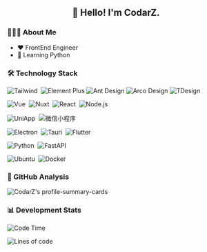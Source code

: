 <h2 align="center">👋 Hello! I'm CodarZ.</h2>

### 👨🏻‍💻 About Me

- ❤️ FrontEnd Engineer
- 🌱 Learning Python


### 🛠 Technology Stack

![Tailwind](https://img.shields.io/badge/-Tailwind-000?logo=tailwindcss)&nbsp;
![Element Plus](https://img.shields.io/badge/Element%20Plus-000?logo=elementplus)
![Ant Design](https://img.shields.io/badge/Ant%20Design-000?logo=antdesign)
![Arco Design](https://img.shields.io/badge/Arco%20Design-000?logo=arco)
![TDesign](https://img.shields.io/badge/TDesign-000?logo=tdesign)

![Vue](https://img.shields.io/badge/-Vue-000?logo=vuedotjs)&nbsp;
![Nuxt](https://img.shields.io/badge/-Nuxt-000?logo=nuxt)&nbsp;
![React](https://img.shields.io/badge/-React-000?logo=react)&nbsp;
![Node.js](https://img.shields.io/badge/-Node.js-000?logo=node.js)&nbsp;

![UniApp](https://img.shields.io/badge/-UniApp-000?logo=data:image/png;base64,iVBORw0KGgoAAAANSUhEUgAAADIAAAAyCAYAAAAeP4ixAAABCElEQVRoge3YMa4BURSH8Y8o7UAp0WgkotBZwluAfhqlZSgUGr23ENUUCpppJnTswAIUSCaTiziZJ8d9/193zdzrfMltABF5plb+oLscDoAV0Pn8OC/lwDhL0k35QT3wstcIuM61Cj0IhXiNuAvOFwr5SgrxRiHeKMSbhnHfAVgU1i1gajhnBpwK6wnQtgxkDTlmSTq/L7rLYQ9byG+WpLvCOT8YQ6K5WgrxRiHeKMQbhXijEG8U4o1CvIkmxPrDquwMrI37KlFJSJake2BUxVlW0VytaEKsV6t5+8Ohak3rRmtIH9hav/QvRHO1FOKNQrwJheQfn+I9wflCIeNHLzuQc51PRP6rC1ZeIm1I8cC5AAAAAElFTkSuQmCC)&nbsp;
![微信小程序](https://img.shields.io/badge/-小程序-000?logo=wechat)&nbsp;

![Electron](https://img.shields.io/badge/-Electron-000?logo=electron)&nbsp;
![Tauri](https://img.shields.io/badge/Tauri-000?logo=tauri)&nbsp;
![Flutter](https://img.shields.io/badge/Flutter-000?logo=flutter)&nbsp;

![Python](https://img.shields.io/badge/-Python-000?logo=python)&nbsp;
![FastAPI](https://img.shields.io/badge/FastAPI-000?logo=fastapi)&nbsp;

![Ubuntu](https://img.shields.io/badge/-Ubuntu-000?logo=ubuntu)&nbsp;
![Docker](https://img.shields.io/badge/-Docker-000?logo=docker)&nbsp;


### 🔭 GitHub Analysis

<!-- 
参考：https://github.com/anuraghazra/github-readme-stats 
-->

<p align="left">
  <img src="http://github-profile-summary-cards.vercel.app/api/cards/profile-details?username=CodarZ&theme=github_dark&include_all_commits=true" alt="CodarZ's profile-summary-cards"  />
</p>


### 📊 Development Stats

<!--START_SECTION:waka-->
![Code Time](http://img.shields.io/badge/Code%20Time-1%2C338%20hrs%2026%20mins-blue)

![Lines of code](https://img.shields.io/badge/%E4%BB%8E%E3%80%8CHello%20World%E3%80%8D%E8%B5%B7%E6%88%91%E5%B7%B2%E7%BB%8F%E5%86%99%E4%BA%86-1.5%20million%20%E8%A1%8C%E4%BB%A3%E7%A0%81-blue)


<!--END_SECTION:waka-->


